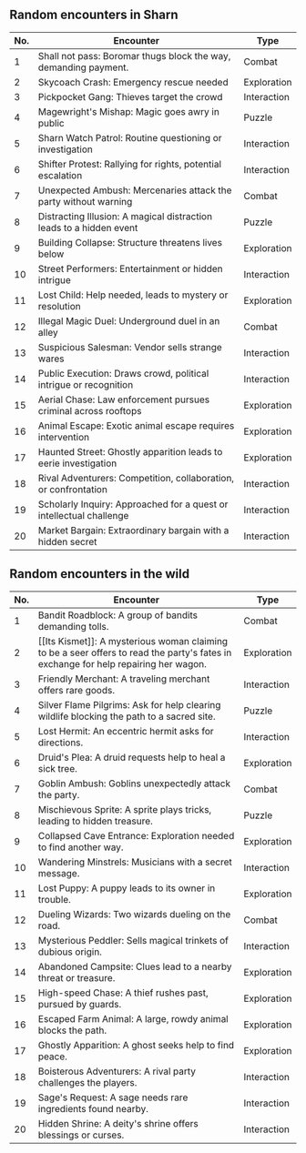 ## Random encounters in Sharn

| No. | Encounter                                                           | Type        |
| --- | ------------------------------------------------------------------- | ----------- |
| 1   | Shall not pass: Boromar thugs block the way, demanding payment.     | Combat      |
| 2   | Skycoach Crash: Emergency rescue needed                             | Exploration |
| 3   | Pickpocket Gang: Thieves target the crowd                           | Interaction |
| 4   | Magewright's Mishap: Magic goes awry in public                      | Puzzle      |
| 5   | Sharn Watch Patrol: Routine questioning or investigation            | Interaction |
| 6   | Shifter Protest: Rallying for rights, potential escalation          | Interaction |
| 7   | Unexpected Ambush: Mercenaries attack the party without warning     | Combat      |
| 8   | Distracting Illusion: A magical distraction leads to a hidden event | Puzzle      |
| 9   | Building Collapse: Structure threatens lives below                  | Exploration |
| 10  | Street Performers: Entertainment or hidden intrigue                 | Interaction |
| 11  | Lost Child: Help needed, leads to mystery or resolution             | Exploration |
| 12  | Illegal Magic Duel: Underground duel in an alley                    | Combat      |
| 13  | Suspicious Salesman: Vendor sells strange wares                     | Interaction |
| 14  | Public Execution: Draws crowd, political intrigue or recognition    | Interaction |
| 15  | Aerial Chase: Law enforcement pursues criminal across rooftops      | Exploration |
| 16  | Animal Escape: Exotic animal escape requires intervention           | Exploration |
| 17  | Haunted Street: Ghostly apparition leads to eerie investigation     | Exploration |
| 18  | Rival Adventurers: Competition, collaboration, or confrontation     | Interaction |
| 19  | Scholarly Inquiry: Approached for a quest or intellectual challenge | Interaction |
| 20  | Market Bargain: Extraordinary bargain with a hidden secret          | Interaction |


## Random encounters in the wild

| No. | Encounter                                                                                                                              | Type        |
| --- | -------------------------------------------------------------------------------------------------------------------------------------- | ----------- |
| 1   | Bandit Roadblock: A group of bandits demanding tolls.                                                                                  | Combat      |
| 2   | [[Its Kismet]]: A mysterious woman claiming to be a seer offers to read the party's fates in exchange for help repairing her wagon. | Exploration |
| 3   | Friendly Merchant: A traveling merchant offers rare goods.                                                                             | Interaction |
| 4   | Silver Flame Pilgrims: Ask for help clearing wildlife blocking the path to a sacred site.                                              | Puzzle      |
| 5   | Lost Hermit: An eccentric hermit asks for directions.                                                                                  | Interaction |
| 6   | Druid's Plea: A druid requests help to heal a sick tree.                                                                               | Exploration |
| 7   | Goblin Ambush: Goblins unexpectedly attack the party.                                                                                  | Combat      |
| 8   | Mischievous Sprite: A sprite plays tricks, leading to hidden treasure.                                                                 | Puzzle      |
| 9   | Collapsed Cave Entrance: Exploration needed to find another way.                                                                       | Exploration |
| 10  | Wandering Minstrels: Musicians with a secret message.                                                                                  | Interaction |
| 11  | Lost Puppy: A puppy leads to its owner in trouble.                                                                                     | Exploration |
| 12  | Dueling Wizards: Two wizards dueling on the road.                                                                                      | Combat      |
| 13  | Mysterious Peddler: Sells magical trinkets of dubious origin.                                                                          | Interaction |
| 14  | Abandoned Campsite: Clues lead to a nearby threat or treasure.                                                                         | Exploration |
| 15  | High-speed Chase: A thief rushes past, pursued by guards.                                                                              | Exploration |
| 16  | Escaped Farm Animal: A large, rowdy animal blocks the path.                                                                            | Exploration |
| 17  | Ghostly Apparition: A ghost seeks help to find peace.                                                                                  | Exploration |
| 18  | Boisterous Adventurers: A rival party challenges the players.                                                                          | Interaction |
| 19  | Sage's Request: A sage needs rare ingredients found nearby.                                                                            | Interaction |
| 20  | Hidden Shrine: A deity's shrine offers blessings or curses.                                                                            | Interaction |
